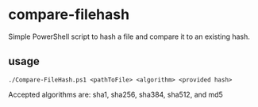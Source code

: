 # compare-filehash
Simple PowerShell script to hash a file and compare it to an existing hash.

## usage
```./Compare-FileHash.ps1 <pathToFile> <algorithm> <provided hash>```

Accepted algorithms are: sha1, sha256, sha384, sha512, and md5
